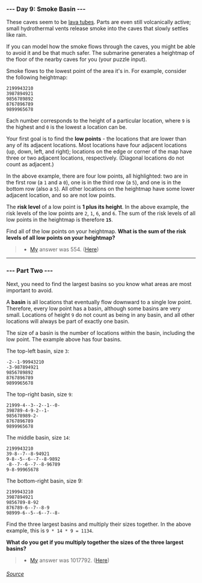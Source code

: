 ### --- Day 9: Smoke Basin ---
These caves seem to be [lava tubes](https://en.wikipedia.org/wiki/Lava_tube). Parts are even still volcanically active; small hydrothermal vents release smoke into the caves that slowly settles like rain.

If you can model how the smoke flows through the caves, you might be able to avoid it and be that much safer. The submarine generates a heightmap of the floor of the nearby caves for you (your puzzle input).

Smoke flows to the lowest point of the area it's in. For example, consider the following heightmap:
```
2199943210
3987894921
9856789892
8767896789
9899965678
```
Each number corresponds to the height of a particular location, where `9` is the highest and `0` is the lowest a location can be.

Your first goal is to find the **low points** - the locations that are lower than any of its adjacent locations. Most locations have four adjacent locations (up, down, left, and right); locations on the edge or corner of the map have three or two adjacent locations, respectively. (Diagonal locations do not count as adjacent.)

In the above example, there are four low points, all highlighted: two are in the first row (a `1` and a `0`), one is in the third row (a `5`), and one is in the bottom row (also a `5`). All other locations on the heightmap have some lower adjacent location, and so are not low points.

The **risk level** of a low point is **1 plus its height**. In the above example, the risk levels of the low points are `2`, `1`, `6`, and `6`. The sum of the risk levels of all low points in the heightmap is therefore **`15`**.

Find all of the low points on your heightmap. **What is the sum of the risk levels of all low points on your heightmap?**

> - [My](https://github.com/flloschy) answer was 554. ([Here](https://github.com/flloschy/AdventOfCode/blob/main/2021/Day9/a.py))
___
### --- Part Two ---
Next, you need to find the largest basins so you know what areas are most important to avoid.

A **basin** is all locations that eventually flow downward to a single low point. Therefore, every low point has a basin, although some basins are very small. Locations of height `9` do not count as being in any basin, and all other locations will always be part of exactly one basin.

The size of a basin is the number of locations within the basin, including the low point. The example above has four basins.

The top-left basin, size `3`:
```
-2--1-99943210
-3-987894921
9856789892
8767896789
9899965678
```
The top-right basin, size `9`:
```
21999-4--3--2--1--0-
398789-4-9-2--1-
985678989-2-
8767896789
9899965678
```
The middle basin, size `14`:
```
2199943210
39-8--7--8-94921
9-8--5--6--7--8-9892
-8--7--6--7--8-96789
9-8-99965678
```
The bottom-right basin, size 9:
```
2199943210
3987894921
9856789-8-92
876789-6--7--8-9
98999-6--5--6--7--8-
```
Find the three largest basins and multiply their sizes together. In the above example, this is `9 * 14 * 9 = 1134`.

**What do you get if you multiply together the sizes of the three largest basins?**

> - [My](https://github.com/flloschy) answer was 1017792. ([Here](https://github.com/flloschy/AdventOfCode/blob/main/2021/Day9/b.py))

###### [Source](https://adventofcode.com/2021/day/9)